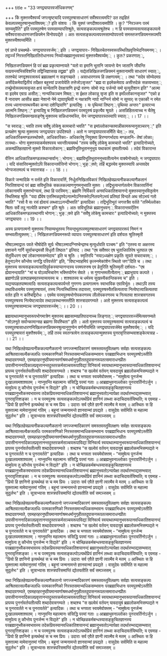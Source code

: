 +++
title = "33 जगद्व्यापारवर्जाधिकरणम्"

+++
किं मुक्त्तस्यैश्वर्य्यं जगत्सृष्ट्यादि परमपुरुषासाधारणं सर्वेश्वरत्वमपि? उत तद्रहितं केवलपरमपुरुषानुभवविषयम््? इति संशयः । किं युक्त्तं जगदीश्वरत्वमपीति । कुः? "निरञ्जनः परमं साम्यमुपैति" इति परमपुरुषेण परमसाम्यापत्तिश्रुतेः, सत्यसङ्कल्पत्वश्रुतेश्च । न हि परमसाम्यसत्यसङ्कल्पत्वे सर्वेश्वरासाधारणजगन्नियमेन विनोपपद्येते । अतः सत्यसङ्कल्पत्वपरमसाम्योपपत्तये समस्तजगन्नियमनरूपमपि मुक्त्तस्यैश्वय्यर्मिति ।

एवं प्राप्ते प्रचक्ष्महे- जगद्वयापारवर्जम्् इति । जगद्वयापारः- निखिलचेतनस्वरूपस्थितिप्रवृत्तिभेदनियमनम्् । तद्वर्ज्जं निरस्तनिखिलतिरोधानस्य निर्व्याजब्रह्मानुभवरूपं मुक्त्तस्यैश्वर्य्यम्् । कुतः? प्रकरणात््,

निखिलजगन्नियमनं हि परं ब्रह्म प्रकृत्याम्नायते "यतो वा इमानि भूतानि जायन्ते येन जातानि जीवन्ति यत्प्रयन्त्यभिसंविशन्ति तद्विजिज्ञासख तद्व्रह्म" इति । यद्येतन्निखिलजगन्नियमनं मुक्त्तानामपि साधारणं स्यात््, ततश्चेदं जगद्वश्वरत्वरूपं ब्रह्मलक्षणं न सङ्गच्छते । असाधारणस्य हि लक्षणत्वम्् । तथा "सदेव सोम्येदमग्र असीदेकमेवाद्वितीयं तदैक्षत बहुस्यां प्रजायेयेति तत्तेजोऽसृजत" "ब्रह्म वा इदमेकमेवाग्र असीत्तदेकं सन्नव्यभवत्् तच्छ्रेयोरूपमत्यसृजत क्षत्रं यान्येतानि देवक्षत्राणि इन्द्रो वरुणः सोमो रुद्रः पर्जन्यो यमो मृत्युरीशान इति" "आत्मा वा इदमेव एवाग्र असीत्् नान्यत्किञ्चन मिषत्् स ईक्षत लोकान्नु सृजा इति स इमाँल्लोकानसृजत" "एको ह वै नारायण आसीन्न ब्रह्मा नेशानो नेमे द्यावापृथिवी न नक्षत्राणि नापो नाग्निर्न सोमो न सूय्यर्ः स एकाकी न रमेत तस्य ध्यानान्तस्थस्यैका कन्या दशेन्द्रियाणि" इत्यादिषुः । यः पृथिव्यां तिष्ठन्् पृथिव्या अन्तरः" इत्यारभ्य आत्मनि तिष्ठन््" इत्यादिषु च निखिलजगन्नियमनं परमपुरुषं प्रकृत्यैव श्रूयते । असन्निहितत्वाच्च न चैतेषु निखिलजगन्नियमनप्रसङ्गेषु मुक्त्तस्य सन्निधानमस्ति, येन जगद्व्यापारस्तस्यापि स्यात्् ।। 17 ।।

"स स्वराड्् भवति तस्य सर्वेषु लोकेषु कामचारो भवति" "स इमांल्लोकान्कामान्नीकामरूप्यनुसञ्चरन््" इति प्रत्यक्षेण श्रुत्या मुक्त्तस्य जगद्वयापार उपदिश्यते । अतो न जगद्वयापारवजर्मिति चेत््- तन्न, आधिकारिकमण्डलस्थोक्त्तेः, आधिकारिकाः- अधिकारेषु नियुक्त्ता हिरण्यगर्भादयः मण्डलानि- तेषां लोकाः; तत्स्थाः- भोगा मुक्त्तस्याकर्मवश्यस्य भवन्तीत्ययमर्थ "तस्य सर्वेषु लोकेषु कामचारो भवति" इत्यादिनोच्यते, अकमर्प्रतिहतज्ञानो मुक्त्तो विकारलोकान्् ब्रह्मविभूतिभूताननुभूय यथाकामं तृष्यतीत्यर्थः । तदेवं विकारान्त

र्वत्तिन आधिकारिकमण्डलस्थान्सर्वान्् भोगान्् बह्मविभूतिभूताननुभवतीत्यनेन वाक्येनोच्यते; न जगद्व्यापारः । यदि संसारिवन्मुक्त्तोऽपि विकारान्तर्वत्तिनो भोगान्् भुङ््क्त्ते; तर्हि बद्धस्येव मुक्त्तस्यापि अन्तवदेव भोग्यजातमल्पं च स्यात्तत्राह - ।। 18 ।।

विकारे जन्मादिके न वर्त्तते इति विकारावर्त्ति, निर्धूतनिखिलविकारं निखिलहेयप्रत्यनीककल्याणैकतानं निरतिशयान्दं परं ब्रह्म सविभूतिकं सकलकल्याणगुणमनुभवति मुक्त्तः । तद्विभूत्यन्तर्गतत्वेन विकारवर्त्तिनां लोकानामपि मुक्त्तभोग्यत्वं, तथा हि परस्मिन्् ब्रह्मणि निर्विकारे अनवधिकातिशयानन्दे मुक्त्तस्यानुभवितृत्वेन स्थितिमाह श्रुतिः "यदा ह्यैवेष एतस्मिन्नदृश्येऽनात्म्येऽनिरुक्त्तेऽनिलयनेऽभयं प्रतिष्ठां विन्दते अथ सोऽभयं गतो भवति" "रसो वै सः रसं ह्येवायं लब्ध्वाऽऽनन्दीभवति" इत्यादिका । तद्विभूतिभूतं जगत्तत्रैव वर्तते "तर्स्मिल्लोकाः श्रिताः सर्वे तदु नात्येति कश्चन" इति श्रुतेः । अतः सविभूतिकं ब्रह्मानुभवन्् विकारान्तवर्र्तिन आधिकारिकमण्डलस्थानपि भोगान्् भुङ््क्त्ते इति "सर्वेषु लोकेषु कामचारः" इत्यादिनोच्यते; न मुक्त्तस्य जगद्व्यापारः ।। 19 ।।

अस्य प्रत्यगात्मनो मुक्त्तस्य नियाम्यभूतस्य नियन्तृभूतपरमपुरुषासाधारणं जगद्वयापाररूपं निमनं न सम्भवतीत्युक्त्तम्् । निखिलजगन्नियमनरूपो व्यापारः परमपुरुषासाधारणं इति दर्शयतः श्रुतिस्मृती

भीषाऽस्माद्वातः पवते भीषोदेति सूर्यः भीषाऽस्मादग्निश्चेन्द्रश्च मृत्युर्धावति पञ्चमः" इति "एतस्य वा अक्षरस्य प्रशासने गार्गि सूर्याचन्द्रमसौ विधृतौ तिष्ठतः" इत्यिाद । तथा "एष सर्वेश्वर एष भूताधिपतिरेष भूतपाल एष सेतुर्विधरण एषां लोकानामसम्भेदाय" इति च श्रुतिः । स्मृतिरपि "मयाऽध्यक्षेण प्रकृतिः सूयते सचराचरम्् । हेतुनाऽनेन कौन्तेय जगद्धि परिवर्त्तते" इति, "विष्टभ्याहमिपं कृत्स्नमेकांशेन स्थितो जग"दिति च । तथा मुक्त्तस्य सत्यसङ्कल्पत्वादिपूर्वकस्याप्यानन्दस्य परमपरुरुष एव हेतुरिति श्रुतिस्मृती दर्शयतः- "एष ह्येवानन्दयाति" "मां च योऽव्यभिचारेण भक्त्तियोगेन सेवते । स गुणान्तमतीत्यैतान्् ब्रह्मभूयाय कल्पते । ब्रह्मणोऽहि प्रतष्ठाहममृतस्याव्ययस्य च । शाश्वतस्य च धर्मस्य सुखस्यैकान्तिकस्य च" इति । यद्यप्यपहतपाष्मत्वादिः सत्यसङ्कल्पत्वपर्यन्तो गुणगणः प्रत्यगात्मनः स्वाभाविक एवाविर्भूतः । तथाऽपि तस्य तथाविधत्वमेव परमपुरुषायत्तं, तस्य नित्यस्थितिश्च तदायत्ता, परमपुरुषस्यैतन्नित्यताया नित्येष्टत्वान्नित्यतया वर्तत इति न कश्चिद्विरोधः । एवमेव परमपुरुषभोगोपकरणस्य लीलोपकरणस्य च नित्यतया शास्त्रावगतस्य परमपुरुषस्य नित्येष्टत्वादेव तथाऽवस्थानमस्तीति शास्त्रादवगम्यते । अतो मुक्त्तस्य सत्यसङ्कल्पत्वं परमपुरुषासाम्यञ्च जगद्व्यापारवर्ज्जम्् ।। 20 ।।

ब्रह्मयाथात्म्यानुभवरूपभोगमात्रेण मुक्त्तस्य ब्रह्मसाम्यप्रतिपादनाच्च लिङ्गात्् जगद्वयापारवर्ज्जमित्यवगम्यते "सोऽश्नूते सर्वान्कामान्सह ब्रह्मणा विपश्चिता" इति । अतो मुक्त्तस्य परमपुरुषसाम्यं सत्यसङ्कल्पत्वं च परमपुरुषासाधारणनिखिलजगन्नियमनश्रुत्यानुगुण्येन वर्णनीयमिति जगद्व्यापारवर्जमेव मुक्त्तैश्वर्यम्् । यदि परमपुरुषायत्तं मुक्त्तैश्वर्यम््, तर्हि तस्य स्वतन्त्रत्वेन तत्सङ्कल्पान्मुक्त्तस्य पुनरावृत्तिसम्भवाशङ्केत्यत्राह - ।। 21 ।।

यथा निखिलहेयप्रत्यनीककल्याणैकतानो जगज्जन्मादिकारणं समस्तवस्तुविलक्षणः सर्वज्ञः सत्यसङ्कल्पः आश्रितवात्सल्यैकजलधिः परमकारुणिको निरस्तसमाभ्यधिकसम्भावनः परब्रह्माभिधानः परमपुरुषोऽस्तीति शब्दादवगम्यते, एवमहरहरनुष्ठीयमानवर्णाश्रमधर्मानुगृहीततदुपासनरूपतत्समाराधनप्रीतः उपासीनाननादिकालप्रवृत्तानन्तदुस्तरकर्मसञ्चयरूपाविद्यां विनिवर्त्य स्वयाथात्म्यानुभवरूपानवधिकातिशयानन्दं प्रापय्य पुनर्नावर्तयतीत्यपि शब्दादेवावगम्यते । शब्दश्च "स खल्वेवं वर्तयन् यावदायुषं ब्रह्मलोकमभिसम्पद्यते न च पुनरावर्तते न च पुनरावर्तते" इत्यादिकः । तथा च भगवता स्वयमेवोक्त्तम् - "मामुषेत्य पुनर्जन्म दुःखालयमशाश्वतम् । नाप्नुवन्ति महात्मानः संसिद्धि परमां गताः ॥ आब्रह्मभुवनाल्लोकाः पुनरावर्तिनोऽर्जुन । मामुपेत्य तु कौन्तेय पुनर्जन्म न विद्यते" इति । न चोच्छिन्नकर्मबन्धस्यासङ्कुचितज्ञानस्य परब्रह्मानुभवैकस्वभावस्य तदेकप्रियस्यानवधिकातिशयानन्दं ब्रह्मानुभवतोऽन्यापेक्षा तदर्थारम्भाद्यसम्भवात् पुनरावृत्तिशङ्का । न च परमपुरुषः सत्यसङ्कल्पोऽत्यर्थप्रियं ज्ञानिनं लब्ध्वा कदाचिदावर्तयिष्यति; य एवमाह - "प्रियो हि ज्ञानिनो इत्यर्थमहं स च मम प्रियः । उदाराः सर्व एवैते ज्ञानी त्वात्मैव मे मतम् ॥ आस्थितः स हि युक्त्तात्मा मामेवानुत्तमां गतिम् । बहूनां जन्मनामन्ते ज्ञानवान्मां प्रपद्यते । वासुदेवः सर्वमिति स महात्मा सुदुर्लभः" इति । सूत्राभ्यासः शास्त्रपरिसमाप्तिं द्योतयतीति सर्वं समञ्जसम् ॥

यथा निखिलहेयप्रत्यनीककल्याणैकतानो जगज्जन्मादिकारणं समस्तवस्तुविलक्षणः सर्वज्ञः सत्यसङ्कल्पः आश्रितवात्सल्यैकजलधिः परमकारुणिको निरस्तसमाभ्यधिकसम्भावनः परब्रह्माभिधानः परमपुरुषोऽस्तीति शब्दादवगम्यते, एवमहरहरनुष्ठीयमानवर्णाश्रमधर्मानुगृहीततदुपासनरूपतत्समाराधनप्रीतः उपासीनाननादिकालप्रवृत्तानन्तदुस्तरकर्मसञ्चयरूपाविद्यां विनिवर्त्य स्वयाथात्म्यानुभवरूपानवधिकातिशयानन्दं प्रापय्य पुनर्नावर्तयतीत्यपि शब्दादेवावगम्यते । शब्दश्च "स खल्वेवं वर्तयन् यावदायुषं ब्रह्मलोकमभिसम्पद्यते न च पुनरावर्तते न च पुनरावर्तते" इत्यादिकः । तथा च भगवता स्वयमेवोक्त्तम् - "मामुषेत्य पुनर्जन्म दुःखालयमशाश्वतम् । नाप्नुवन्ति महात्मानः संसिद्धि परमां गताः ॥ आब्रह्मभुवनाल्लोकाः पुनरावर्तिनोऽर्जुन । मामुपेत्य तु कौन्तेय पुनर्जन्म न विद्यते" इति । न चोच्छिन्नकर्मबन्धस्यासङ्कुचितज्ञानस्य परब्रह्मानुभवैकस्वभावस्य तदेकप्रियस्यानवधिकातिशयानन्दं ब्रह्मानुभवतोऽन्यापेक्षा तदर्थारम्भाद्यसम्भवात् पुनरावृत्तिशङ्का । न च परमपुरुषः सत्यसङ्कल्पोऽत्यर्थप्रियं ज्ञानिनं लब्ध्वा कदाचिदावर्तयिष्यति; य एवमाह - "प्रियो हि ज्ञानिनो इत्यर्थमहं स च मम प्रियः । उदाराः सर्व एवैते ज्ञानी त्वात्मैव मे मतम् ॥ आस्थितः स हि युक्त्तात्मा मामेवानुत्तमां गतिम् । बहूनां जन्मनामन्ते ज्ञानवान्मां प्रपद्यते । वासुदेवः सर्वमिति स महात्मा सुदुर्लभः" इति । सूत्राभ्यासः शास्त्रपरिसमाप्तिं द्योतयतीति सर्वं समञ्जसम् ॥

यथा निखिलहेयप्रत्यनीककल्याणैकतानो जगज्जन्मादिकारणं समस्तवस्तुविलक्षणः सर्वज्ञः सत्यसङ्कल्पः आश्रितवात्सल्यैकजलधिः परमकारुणिको निरस्तसमाभ्यधिकसम्भावनः परब्रह्माभिधानः परमपुरुषोऽस्तीति शब्दादवगम्यते, एवमहरहरनुष्ठीयमानवर्णाश्रमधर्मानुगृहीततदुपासनरूपतत्समाराधनप्रीतः उपासीनाननादिकालप्रवृत्तानन्तदुस्तरकर्मसञ्चयरूपाविद्यां विनिवर्त्य स्वयाथात्म्यानुभवरूपानवधिकातिशयानन्दं प्रापय्य पुनर्नावर्तयतीत्यपि शब्दादेवावगम्यते । शब्दश्च "स खल्वेवं वर्तयन् यावदायुषं ब्रह्मलोकमभिसम्पद्यते न च पुनरावर्तते न च पुनरावर्तते" इत्यादिकः । तथा च भगवता स्वयमेवोक्त्तम् - "मामुषेत्य पुनर्जन्म दुःखालयमशाश्वतम् । नाप्नुवन्ति महात्मानः संसिद्धि परमां गताः ॥ आब्रह्मभुवनाल्लोकाः पुनरावर्तिनोऽर्जुन । मामुपेत्य तु कौन्तेय पुनर्जन्म न विद्यते" इति । न चोच्छिन्नकर्मबन्धस्यासङ्कुचितज्ञानस्य परब्रह्मानुभवैकस्वभावस्य तदेकप्रियस्यानवधिकातिशयानन्दं ब्रह्मानुभवतोऽन्यापेक्षा तदर्थारम्भाद्यसम्भवात् पुनरावृत्तिशङ्का । न च परमपुरुषः सत्यसङ्कल्पोऽत्यर्थप्रियं ज्ञानिनं लब्ध्वा कदाचिदावर्तयिष्यति; य एवमाह - "प्रियो हि ज्ञानिनो इत्यर्थमहं स च मम प्रियः । उदाराः सर्व एवैते ज्ञानी त्वात्मैव मे मतम् ॥ आस्थितः स हि युक्त्तात्मा मामेवानुत्तमां गतिम् । बहूनां जन्मनामन्ते ज्ञानवान्मां प्रपद्यते । वासुदेवः सर्वमिति स महात्मा सुदुर्लभः" इति । सूत्राभ्यासः शास्त्रपरिसमाप्तिं द्योतयतीति सर्वं समञ्जसम् ॥

यथा निखिलहेयप्रत्यनीककल्याणैकतानो जगज्जन्मादिकारणं समस्तवस्तुविलक्षणः सर्वज्ञः सत्यसङ्कल्पः आश्रितवात्सल्यैकजलधिः परमकारुणिको निरस्तसमाभ्यधिकसम्भावनः परब्रह्माभिधानः परमपुरुषोऽस्तीति शब्दादवगम्यते, एवमहरहरनुष्ठीयमानवर्णाश्रमधर्मानुगृहीततदुपासनरूपतत्समाराधनप्रीतः उपासीनाननादिकालप्रवृत्तानन्तदुस्तरकर्मसञ्चयरूपाविद्यां विनिवर्त्य स्वयाथात्म्यानुभवरूपानवधिकातिशयानन्दं प्रापय्य पुनर्नावर्तयतीत्यपि शब्दादेवावगम्यते । शब्दश्च "स खल्वेवं वर्तयन् यावदायुषं ब्रह्मलोकमभिसम्पद्यते न च पुनरावर्तते न च पुनरावर्तते" इत्यादिकः । तथा च भगवता स्वयमेवोक्त्तम् - "मामुषेत्य पुनर्जन्म दुःखालयमशाश्वतम् । नाप्नुवन्ति महात्मानः संसिद्धि परमां गताः ॥ आब्रह्मभुवनाल्लोकाः पुनरावर्तिनोऽर्जुन । मामुपेत्य तु कौन्तेय पुनर्जन्म न विद्यते" इति । न चोच्छिन्नकर्मबन्धस्यासङ्कुचितज्ञानस्य परब्रह्मानुभवैकस्वभावस्य तदेकप्रियस्यानवधिकातिशयानन्दं ब्रह्मानुभवतोऽन्यापेक्षा तदर्थारम्भाद्यसम्भवात् पुनरावृत्तिशङ्का । न च परमपुरुषः सत्यसङ्कल्पोऽत्यर्थप्रियं ज्ञानिनं लब्ध्वा कदाचिदावर्तयिष्यति; य एवमाह - "प्रियो हि ज्ञानिनो इत्यर्थमहं स च मम प्रियः । उदाराः सर्व एवैते ज्ञानी त्वात्मैव मे मतम् ॥ आस्थितः स हि युक्त्तात्मा मामेवानुत्तमां गतिम् । बहूनां जन्मनामन्ते ज्ञानवान्मां प्रपद्यते । वासुदेवः सर्वमिति स महात्मा सुदुर्लभः" इति । सूत्राभ्यासः शास्त्रपरिसमाप्तिं द्योतयतीति सर्वं समञ्जसम् ॥